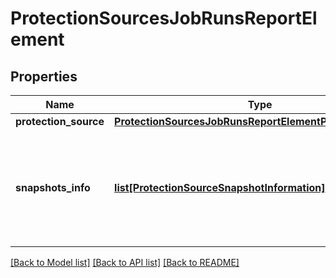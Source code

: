 # ProtectionSourcesJobRunsReportElement

## Properties
Name | Type | Description | Notes
------------ | ------------- | ------------- | -------------
**protection_source** | [**ProtectionSourcesJobRunsReportElementProtectionSource**](ProtectionSourcesJobRunsReportElementProtectionSource.md) |  | [optional] 
**snapshots_info** | [**list[ProtectionSourceSnapshotInformation]**](ProtectionSourceSnapshotInformation.md) | Specifies the Snapshots that contain backups of the Protection Source Object. | [optional] 

[[Back to Model list]](../README.md#documentation-for-models) [[Back to API list]](../README.md#documentation-for-api-endpoints) [[Back to README]](../README.md)


